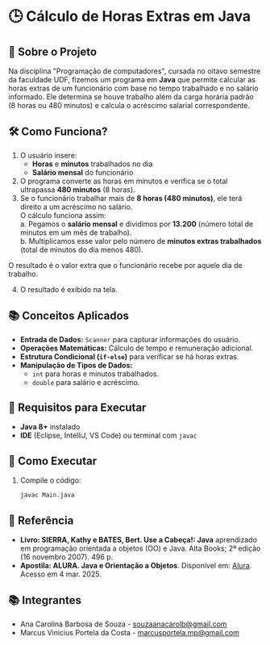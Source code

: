 # 🕒 Cálculo de Horas Extras em Java  

## 📌 Sobre o Projeto  
Na disciplina "Programação de computadores", cursada no oitavo semestre da faculdade UDF, fizemos um programa em **Java** que permite calcular as horas extras de um funcionário com base no tempo trabalhado e no salário informado. Ele determina se houve trabalho além da carga horária padrão (8 horas ou 480 minutos) e calcula o acréscimo salarial correspondente.  

## 🛠️ Como Funciona?  
1. O usuário insere:  
   - **Horas** e **minutos** trabalhados no dia  
   - **Salário mensal** do funcionário  
2. O programa converte as horas em minutos e verifica se o total ultrapassa **480 minutos** (8 horas).  
3. Se o funcionário trabalhar mais de **8 horas (480 minutos)**, ele terá direito a um acréscimo no salário.  
O cálculo funciona assim:  
a. Pegamos o **salário mensal** e dividimos por **13.200** (número total de minutos em um mês de trabalho).  
b. Multiplicamos esse valor pelo número de **minutos extras trabalhados** (total de minutos do dia menos 480).  

O resultado é o valor extra que o funcionário recebe por aquele dia de trabalho.  

4. O resultado é exibido na tela.  

## 📚 Conceitos Aplicados  
- **Entrada de Dados:** `Scanner` para capturar informações do usuário.  
- **Operações Matemáticas:** Cálculo de tempo e remuneração adicional.  
- **Estrutura Condicional (`if-else`)** para verificar se há horas extras.  
- **Manipulação de Tipos de Dados:**  
  - `int` para horas e minutos trabalhados.  
  - `double` para salário e acréscimo.  

## 📌 Requisitos para Executar  
- **Java 8+** instalado  
- **IDE** (Eclipse, IntelliJ, VS Code) ou terminal com `javac`  

## 🎯 Como Executar  
1. Compile o código:  
   ```sh
   javac Main.java

## 📄 Referência  
- **Livro: SIERRA, Kathy e BATES, Bert. Use a Cabeça!: Java** aprendizado em programação orientada a objetos (OO) e Java. Alta Books; 2ª edição (16 novembro 2007). 496 p.  
- **Apostila: ALURA. Java e Orientação a Objetos**. Disponível em: [Alura](https://www.alura.com.br/apostila-java-orientacao-objetos?srsltid=AfmBOorrlWglMhV0ahe7XvrtmAERfQ-eaR_OPUalyvcHbAj3PC2JCDNM). Acesso em 4 mar. 2025.

## 📚 Integrantes
- Ana Carolina Barbosa de Souza - souzaanacarolb@gmail.com
- Marcus Vinicius Portela da Costa - marcusportela.mp@gmail.com

